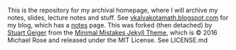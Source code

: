 This is the repository for my archival homepage, where I will archive my notes, slides, lecture notes and stuff. See [vkalvakotamath.blogspot,com](https://vkalvakotamath.blogspot.com) for my blog, which has a [notes](https://vkalvakotamath.blogspot.com/p/notes.html) page. This was forked (then detached) by [Stuart Geiger](https://github.com/staeiou) from the [Minimal Mistakes Jekyll Theme](https://mmistakes.github.io/minimal-mistakes/), which is © 2016 Michael Rose and released under the MIT License. See LICENSE.md

